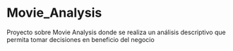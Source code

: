 # Movie_Analysis
Proyecto sobre Movie Analysis donde se realiza un análisis descriptivo que permita tomar decisiones en beneficio del negocio
